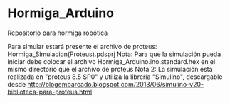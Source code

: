 # Hormiga_Arduino
Repositorio para hormiga robótica

Para simular estará presente el archivo de proteus: Hormiga_Simulacion(Proteus).pdsprj
Nota: Para que la simulación pueda iniciar debe colocar el archivo Hormiga_Arduino.ino.standard.hex en el mismo directorio que el archivo de proteus
Nota 2: La simulación esta realizada en "proteus 8.5 SP0" y utiliza la libreria "Simulino", descargable desde http://blogembarcado.blogspot.com/2013/06/simulino-v20-biblioteca-para-proteus.html